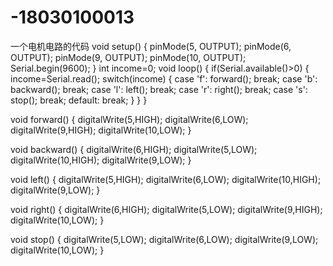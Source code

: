 # -18030100013
一个电机电路的代码
void setup()
{
  pinMode(5, OUTPUT);
  pinMode(6, OUTPUT);
  pinMode(9, OUTPUT);
  pinMode(10, OUTPUT);
  Serial.begin(9600);
}
int income=0;
void loop()
{
	if(Serial.available()>0)
    {
    	income=Serial.read();
      	switch(income)
        {
        	case 'f':
          		forward();
          		break;
          	case 'b':
          		backward();
          		break;
          	case 'l':
          		left();
          		break;
          	case 'r':
          		right();
          		break;
          	case 's':
          		stop();
          		break;
          	default:
          		break;
        }
    }
}

void forward()
{
  digitalWrite(5,HIGH);
  digitalWrite(6,LOW);
  digitalWrite(9,HIGH);
  digitalWrite(10,LOW);
}

void backward()
{
  digitalWrite(6,HIGH);
  digitalWrite(5,LOW);
  digitalWrite(10,HIGH);
  digitalWrite(9,LOW);
}

void left()
{
  digitalWrite(5,HIGH);
  digitalWrite(6,LOW);
  digitalWrite(10,HIGH);
  digitalWrite(9,LOW);
}

void right()
{
  digitalWrite(6,HIGH);
  digitalWrite(5,LOW);
  digitalWrite(9,HIGH);
  digitalWrite(10,LOW);
}

void stop()
{
  digitalWrite(5,LOW);
  digitalWrite(6,LOW);
  digitalWrite(9,LOW);
  digitalWrite(10,LOW);
}
